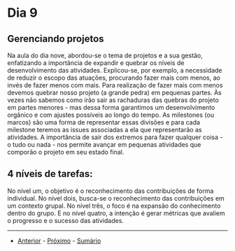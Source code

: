 # Dia 9 

## Gerenciando projetos

Na aula do dia nove, abordou-se o tema de projetos e a sua gestão, enfatizando a importância de expandir e quebrar os níveis de desenvolvimento das atividades. Explicou-se, por exemplo, a necessidade de reduzir o escopo das atuações, procurando fazer mais com menos, ao invés de fazer menos com mais.
Para realização de fazer mais com menos devemos quebrar nosso projeto (a grande pedra) em pequenas partes. Às vezes não sabemos como irão sair as rachaduras das quebras do projeto em partes menores - mas dessa forma garantimos um desenvolvimento orgânico e com ajustes possíveis ao longo do tempo.
As milestones (ou marcos) são uma forma de representar essas divisões e para cada milestone teremos as issues associadas a ela que representarão as atividades. 
A importância de sair dos extremos para fazer qualquer coisa - o tudo ou nada - nos permite avançar em pequenas atividades que comporão o projeto em seu estado final.

##  4 níveis de tarefas:

No nível um, o objetivo é o reconhecimento das contribuições de forma individual. 
No nível dois, busca-se o reconhecimento das contribuições em um contexto grupal. 
No nível três, o foco é na expansão do conhecimento dentro do grupo. 
E no nível quatro, a intenção é gerar métricas que avaliem o progresso e o sucesso das atividades.

---

- [Anterior](/curso.dev/dias/dia8.md) - [Próximo](/curso.dev/dias/dia10.md) - [Sumário](../readme.md)